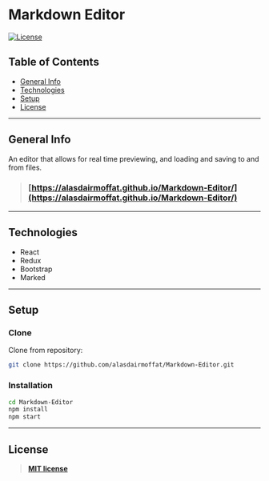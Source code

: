 # Markdown Editor

[![License](http://img.shields.io/:license-mit-blue.svg?style=flat-square)](http://badges.mit-license.org)

## Table of Contents

- [General Info](#general-info)
- [Technologies](#technologies)
- [Setup](#setup)
- [License](#license)

---

## General Info

An editor that allows for real time previewing, and loading and saving to and from files.

> ### [https://alasdairmoffat.github.io/Markdown-Editor/](https://alasdairmoffat.github.io/Markdown-Editor/)

---

## Technologies

- React
- Redux
- Bootstrap
- Marked

---

## Setup

### Clone

Clone from repository:

```bash
git clone https://github.com/alasdairmoffat/Markdown-Editor.git
```

### Installation

```bash
cd Markdown-Editor
npm install
npm start
```

---

## License

> **[MIT license](http://opensource.org/licenses/mit-license.php)**
